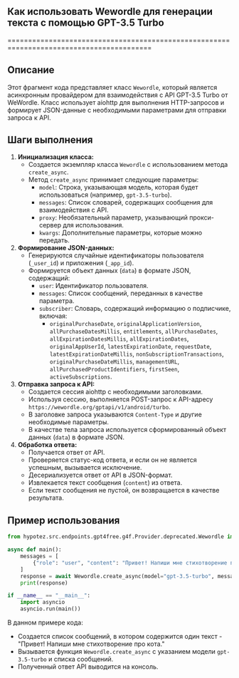 ## Как использовать Wewordle для генерации текста с помощью GPT-3.5 Turbo
=========================================================================================

Описание
-------------------------
Этот фрагмент кода представляет класс `Wewordle`, который является асинхронным провайдером для взаимодействия с API GPT-3.5 Turbo от WeWordle. Класс использует aiohttp для выполнения HTTP-запросов и формирует JSON-данные с необходимыми параметрами для отправки запроса к API.

Шаги выполнения
-------------------------
1. **Инициализация класса:** 
    - Создается экземпляр класса `Wewordle` с использованием метода `create_async`.
    - Метод `create_async` принимает следующие параметры:
        - `model`: Строка, указывающая модель, которая будет использоваться (например, `gpt-3.5-turbo`).
        - `messages`: Список словарей, содержащих сообщения для взаимодействия с API.
        - `proxy`: Необязательный параметр, указывающий прокси-сервер для использования.
        - `kwargs`: Дополнительные параметры, которые можно передать.
2. **Формирование JSON-данных:**
    - Генерируются случайные идентификаторы пользователя (`_user_id`) и приложения (`_app_id`).
    - Формируется объект данных (`data`) в формате JSON, содержащий:
        - `user`: Идентификатор пользователя.
        - `messages`: Список сообщений, переданных в качестве параметра.
        - `subscriber`:  Словарь, содержащий информацию о подписчике, включая:
            - `originalPurchaseDate`, `originalApplicationVersion`, `allPurchaseDatesMillis`, `entitlements`, `allPurchaseDates`, `allExpirationDatesMillis`, `allExpirationDates`, `originalAppUserId`, `latestExpirationDate`, `requestDate`, `latestExpirationDateMillis`, `nonSubscriptionTransactions`, `originalPurchaseDateMillis`, `managementURL`, `allPurchasedProductIdentifiers`, `firstSeen`, `activeSubscriptions`.
3. **Отправка запроса к API:**
    - Создается сессия aiohttp с необходимыми заголовками.
    - Используя сессию, выполняется POST-запрос к API-адресу `https://wewordle.org/gptapi/v1/android/turbo`.
    - В заголовке запроса указываются `Content-Type` и другие необходимые параметры.
    - В качестве тела запроса используется сформированный объект данных (`data`) в формате JSON.
4. **Обработка ответа:**
    - Получается ответ от API.
    - Проверяется статус-код ответа, и если он не является успешным, вызывается исключение.
    - Десериализуется ответ от API в JSON-формат.
    - Извлекается текст сообщения (`content`) из ответа.
    - Если текст сообщения не пустой, он возвращается в качестве результата.

Пример использования
-------------------------

```python
from hypotez.src.endpoints.gpt4free.g4f.Provider.deprecated.Wewordle import Wewordle

async def main():
    messages = [
        {"role": "user", "content": "Привет! Напиши мне стихотворение про кота."}
    ]
    response = await Wewordle.create_async(model="gpt-3.5-turbo", messages=messages)
    print(response)

if __name__ == "__main__":
    import asyncio
    asyncio.run(main())
```

В данном примере кода:
- Создается список сообщений, в котором содержится один текст - "Привет! Напиши мне стихотворение про кота."
- Вызывается функция `Wewordle.create_async` с указанием модели `gpt-3.5-turbo` и списка сообщений.
- Полученный ответ API выводится на консоль.
